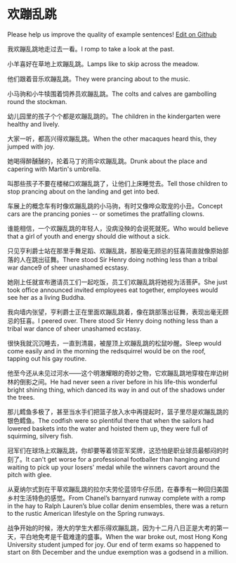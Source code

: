 # 欢蹦乱跳

Please help us improve the quality of example sentences! [Edit on Github](https://github.com/jiyushe/jiyu-example-sentence-source/blob/main/chinese/huanbengluantiao.md)

<p><span class="chinese">我欢蹦乱跳地走过去一看。</span><span class="english">I romp to take a look at the past.</span></p>

<p><span class="chinese">小羊喜好在草地上欢蹦乱跳。</span><span class="english">Lamps like to skip across the meadow.</span></p>

<p><span class="chinese">他们跟着音乐欢蹦乱跳。</span><span class="english">They were prancing about to the music.</span></p>

<p><span class="chinese">小马驹和小牛犊围着饲养员欢蹦乱跳。</span><span class="english">The colts and calves are gambolling round the stockman.</span></p>

<p><span class="chinese">幼儿园里的孩子个个都是欢蹦乱跳的。</span><span class="english">The children in the kindergarten were healthy and lively.</span></p>

<p><span class="chinese">大家一听，都高兴得欢蹦乱跳。</span><span class="english">When the other macaques heard this, they jumped with joy.</span></p>

<p><span class="chinese">她喝得醉醺醺的，抡着马丁的雨伞欢蹦乱跳。</span><span class="english">Drunk about the place and capering with Martin's umbrella.</span></p>

<p><span class="chinese">叫那些孩子不要在楼梯口欢蹦乱跳了，让他们上床睡觉去。</span><span class="english">Tell those children to stop prancing about on the landing and get into bed.</span></p>

<p><span class="chinese">车展上的概念车有时像欢蹦乱跳的小马驹，有时又像哗众取宠的小丑。</span><span class="english">Concept cars are the prancing ponies -- or sometimes the pratfalling clowns.</span></p>

<p><span class="chinese">谁能相信，一个欢蹦乱跳的年轻人，没病没殃的会说死就死。</span><span class="english">Who would believe that a girl of youth and energy should die without a sick.</span></p>

<p><span class="chinese">只见亨利爵士站在那里手舞足蹈、欢蹦乱跳，那股毫无顾忌的狂喜简直就像原始部落的人在跳出征舞。</span><span class="english">There stood Sir Henry doing nothing less than a tribal war dance9 of sheer unashamed ecstasy.</span></p>

<p><span class="chinese">她刚上任就宣布邀请员工们一起吃饭，员工们欢蹦乱跳将她视为活菩萨。</span><span class="english">She just took office announced invited employees eat together, employees would see her as a living Buddha.</span></p>

<p><span class="chinese">我向墙内张望，亨利爵士正在里面欢蹦乱跳着，像在跳部落出征舞，表现出毫无顾忌的狂喜。</span><span class="english">I peered over. There stood Sir Henry doing nothing less than a tribal war dance of sheer unashamed ecstasy.</span></p>

<p><span class="chinese">很快我就沉沉睡去，一直到清晨，被屋顶上欢蹦乱跳的松鼠吵醒。</span><span class="english">Sleep would come easily and in the morning the redsquirrel would be on the roof, tapping out his gay routine.</span></p>

<p><span class="chinese">他至今还从未见过河水——这个明澈耀眼的奇妙之物，它欢蹦乱跳地穿梭在岸边树林的倒影之间。</span><span class="english">He had never seen a river before in his life-this wonderful bright shining thing, which danced its way in and out of the shadows under the trees.</span></p>

<p><span class="chinese">那儿鳕鱼多极了，甚至当水手们把篮子放入水中再提起时，篮子里尽是欢蹦乱跳的银色鳕鱼。</span><span class="english">The codfish were so plentiful there that when the sailors had lowered baskets into the water and hoisted them up, they were full of squirming, silvery fish.</span></p>

<p><span class="chinese">冠军们在球场上欢蹦乱跳，你却要等着领亚军奖牌，这恐怕是职业球员最郁闷的时刻了。</span><span class="english">It can't get worse for a professional footballer than hanging around waiting to pick up your losers' medal while the winners cavort around the pitch with glee.</span></p>

<p><span class="chinese">从夏纳尔式到在干草欢蹦乱跳的拉尔夫劳伦蓝领牛仔乐团，在春季有一种回归美国乡村生活特色的感觉。</span><span class="english">From Chanel’s barnyard runway complete with a romp in the hay to Ralph Lauren’s blue collar denim ensembles, there was a return to the rustic American lifestyle on the Spring runways.</span></p>

<p><span class="chinese">战争开始的时候，港大的学生大都乐得欢蹦乱跳，因为十二月八日正是大考的第一天，平白地免考是千载难逢的盛事。</span><span class="english">When the war broke out, most Hong Kong University student jumped for joy. Our end of term exams so happened to start on 8th December and the undue exemption was a godsend in a million.</span></p>

